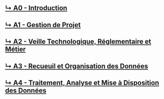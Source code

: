 ## [↳ A0 - Introduction](A0_Introduction/README.MD)

## [↳ A1 - Gestion de Projet](A1_Gestion-de-Projet/README.MD)

## [↳ A2 - Veille Technologique, Réglementaire et Métier](A2_Veille-Technologique-R%C3%A9glementaire-et-M%C3%A9tier/README.MD)

## [↳ A3 - Recueuil et Organisation des Données](A3_Recueuil-et-Organisation-des-Donn%C3%A9es/README.MD)

## [↳ A4 - Traitement, Analyse et Mise à Disposition des Données](A4_Traitement-Analyse-et-Mise-%C3%A0-Disposition-des-Donn%C3%A9es/README.MD)
